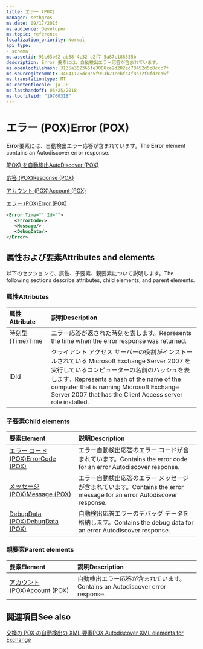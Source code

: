 ```yaml
---
title: エラー (POX)
manager: sethgros
ms.date: 09/17/2015
ms.audience: Developer
ms.topic: reference
localization_priority: Normal
api_type:
- schema
ms.assetid: 91c63b62-ab68-4c32-a2f7-5a87c188335b
description: Error 要素には、自動検出エラー応答が含まれています。
ms.openlocfilehash: 3135a352365fe3000ce2d202ad78452d5c8ccc7f
ms.sourcegitcommit: 34041125dc8c5f993b21cebfc4f8b72f0fd2cb6f
ms.translationtype: MT
ms.contentlocale: ja-JP
ms.lasthandoff: 06/25/2018
ms.locfileid: "19760318"
---
```

# <a name="error-pox"></a><span data-ttu-id="99762-103">エラー (POX)</span><span class="sxs-lookup"><span data-stu-id="99762-103">Error (POX)</span></span>

<span data-ttu-id="99762-104">**Error**要素には、自動検出エラー応答が含まれています。</span><span class="sxs-lookup"><span data-stu-id="99762-104">The **Error** element contains an Autodiscover error response.</span></span> 
  
[<span data-ttu-id="99762-105">(POX) を自動検出</span><span class="sxs-lookup"><span data-stu-id="99762-105">AutoDiscover (POX)</span></span>](autodiscover-pox.md)
  
[<span data-ttu-id="99762-106">応答 (POX)</span><span class="sxs-lookup"><span data-stu-id="99762-106">Response (POX)</span></span>](response-pox.md)
  
[<span data-ttu-id="99762-107">アカウント (POX)</span><span class="sxs-lookup"><span data-stu-id="99762-107">Account (POX)</span></span>](account-pox.md)
  
[<span data-ttu-id="99762-108">エラー (POX)</span><span class="sxs-lookup"><span data-stu-id="99762-108">Error (POX)</span></span>](error-pox.md)
  
```xml
<Error Time="" Id="">
   <ErrorCode/>
   <Message/>
   <DebugData/>
</Error>
```

## <a name="attributes-and-elements"></a><span data-ttu-id="99762-109">属性および要素</span><span class="sxs-lookup"><span data-stu-id="99762-109">Attributes and elements</span></span>

<span data-ttu-id="99762-110">以下のセクションで、属性、子要素、親要素について説明します。</span><span class="sxs-lookup"><span data-stu-id="99762-110">The following sections describe attributes, child elements, and parent elements.</span></span>
  
### <a name="attributes"></a><span data-ttu-id="99762-111">属性</span><span class="sxs-lookup"><span data-stu-id="99762-111">Attributes</span></span>

|<span data-ttu-id="99762-112">**属性**</span><span class="sxs-lookup"><span data-stu-id="99762-112">**Attribute**</span></span>|<span data-ttu-id="99762-113">**説明**</span><span class="sxs-lookup"><span data-stu-id="99762-113">**Description**</span></span>|
|:-----|:-----|
|<span data-ttu-id="99762-114">時刻型 (Time)</span><span class="sxs-lookup"><span data-stu-id="99762-114">Time</span></span>  <br/> |<span data-ttu-id="99762-115">エラー応答が返された時刻を表します。</span><span class="sxs-lookup"><span data-stu-id="99762-115">Represents the time when the error response was returned.</span></span>  <br/> |
|<span data-ttu-id="99762-116">ID</span><span class="sxs-lookup"><span data-stu-id="99762-116">Id</span></span>  <br/> |<span data-ttu-id="99762-117">クライアント アクセス サーバーの役割がインストールされている Microsoft Exchange Server 2007 を実行しているコンピューターの名前のハッシュを表します。</span><span class="sxs-lookup"><span data-stu-id="99762-117">Represents a hash of the name of the computer that is running Microsoft Exchange Server 2007 that has the Client Access server role installed.</span></span>  <br/> |
   
### <a name="child-elements"></a><span data-ttu-id="99762-118">子要素</span><span class="sxs-lookup"><span data-stu-id="99762-118">Child elements</span></span>

|<span data-ttu-id="99762-119">**要素**</span><span class="sxs-lookup"><span data-stu-id="99762-119">**Element**</span></span>|<span data-ttu-id="99762-120">**説明**</span><span class="sxs-lookup"><span data-stu-id="99762-120">**Description**</span></span>|
|:-----|:-----|
|[<span data-ttu-id="99762-121">エラー コード (POX)</span><span class="sxs-lookup"><span data-stu-id="99762-121">ErrorCode (POX)</span></span>](errorcode-pox.md) <br/> |<span data-ttu-id="99762-122">エラー自動検出応答のエラー コードが含まれています。</span><span class="sxs-lookup"><span data-stu-id="99762-122">Contains the error code for an error Autodiscover response.</span></span>  <br/> |
|[<span data-ttu-id="99762-123">メッセージ (POX)</span><span class="sxs-lookup"><span data-stu-id="99762-123">Message (POX)</span></span>](message-pox.md) <br/> |<span data-ttu-id="99762-124">エラー自動検出応答のエラー メッセージが含まれています。</span><span class="sxs-lookup"><span data-stu-id="99762-124">Contains the error message for an error Autodiscover response.</span></span>  <br/> |
|[<span data-ttu-id="99762-125">DebugData (POX)</span><span class="sxs-lookup"><span data-stu-id="99762-125">DebugData (POX)</span></span>](debugdata-pox.md) <br/> |<span data-ttu-id="99762-126">自動検出応答エラーのデバッグ データを格納します。</span><span class="sxs-lookup"><span data-stu-id="99762-126">Contains the debug data for an error Autodiscover response.</span></span>  <br/> |
   
### <a name="parent-elements"></a><span data-ttu-id="99762-127">親要素</span><span class="sxs-lookup"><span data-stu-id="99762-127">Parent elements</span></span>

|<span data-ttu-id="99762-128">**要素**</span><span class="sxs-lookup"><span data-stu-id="99762-128">**Element**</span></span>|<span data-ttu-id="99762-129">**説明**</span><span class="sxs-lookup"><span data-stu-id="99762-129">**Description**</span></span>|
|:-----|:-----|
|[<span data-ttu-id="99762-130">アカウント (POX)</span><span class="sxs-lookup"><span data-stu-id="99762-130">Account (POX)</span></span>](account-pox.md) <br/> |<span data-ttu-id="99762-131">自動検出エラー応答が含まれています。</span><span class="sxs-lookup"><span data-stu-id="99762-131">Contains an Autodiscover error response.</span></span>  <br/> |
   
## <a name="see-also"></a><span data-ttu-id="99762-132">関連項目</span><span class="sxs-lookup"><span data-stu-id="99762-132">See also</span></span>



[<span data-ttu-id="99762-133">交換の POX の自動検出の XML 要素</span><span class="sxs-lookup"><span data-stu-id="99762-133">POX Autodiscover XML elements for Exchange</span></span>](pox-autodiscover-xml-elements-for-exchange.md)

